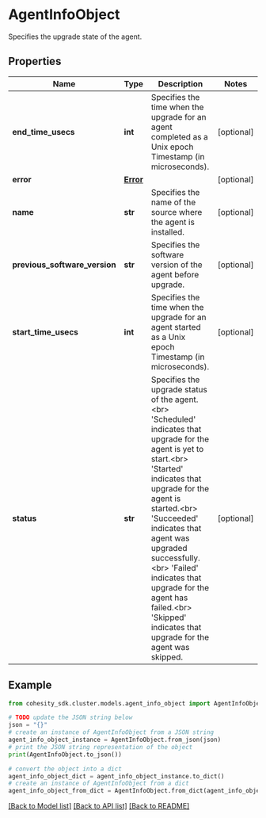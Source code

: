 # AgentInfoObject

Specifies the upgrade state of the agent.

## Properties

Name | Type | Description | Notes
------------ | ------------- | ------------- | -------------
**end_time_usecs** | **int** | Specifies the time when the upgrade for an agent completed as a Unix epoch Timestamp (in microseconds). | [optional] 
**error** | [**Error**](Error.md) |  | [optional] 
**name** | **str** | Specifies the name of the source where the agent is installed. | [optional] 
**previous_software_version** | **str** | Specifies the software version of the agent before upgrade. | [optional] 
**start_time_usecs** | **int** | Specifies the time when the upgrade for an agent started as a Unix epoch Timestamp (in microseconds). | [optional] 
**status** | **str** | Specifies the upgrade status of the agent.&lt;br&gt; &#39;Scheduled&#39; indicates that upgrade for the agent is yet to start.&lt;br&gt; &#39;Started&#39; indicates that upgrade for the agent is started.&lt;br&gt; &#39;Succeeded&#39; indicates that agent was upgraded successfully.&lt;br&gt; &#39;Failed&#39; indicates that upgrade for the agent has failed.&lt;br&gt; &#39;Skipped&#39; indicates that upgrade for the agent was skipped. | [optional] 

## Example

```python
from cohesity_sdk.cluster.models.agent_info_object import AgentInfoObject

# TODO update the JSON string below
json = "{}"
# create an instance of AgentInfoObject from a JSON string
agent_info_object_instance = AgentInfoObject.from_json(json)
# print the JSON string representation of the object
print(AgentInfoObject.to_json())

# convert the object into a dict
agent_info_object_dict = agent_info_object_instance.to_dict()
# create an instance of AgentInfoObject from a dict
agent_info_object_from_dict = AgentInfoObject.from_dict(agent_info_object_dict)
```
[[Back to Model list]](../README.md#documentation-for-models) [[Back to API list]](../README.md#documentation-for-api-endpoints) [[Back to README]](../README.md)


